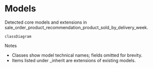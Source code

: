 # Models

Detected core models and extensions in sale_order_product_recommendation_product_sold_by_delivery_week.

```mermaid
classDiagram
```

Notes
- Classes show model technical names; fields omitted for brevity.
- Items listed under _inherit are extensions of existing models.
